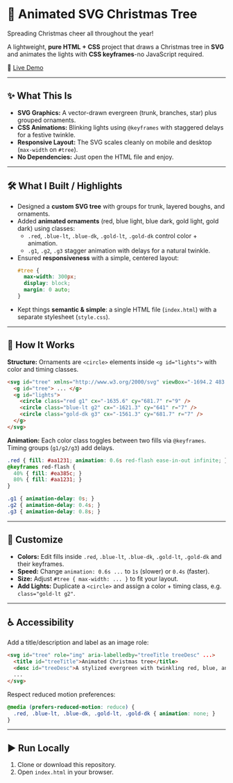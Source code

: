 # 🎄 Animated SVG Christmas Tree

Spreading Christmas cheer all throughout the year!  

A lightweight, **pure HTML + CSS** project that draws a Christmas tree in **SVG** and animates the lights with **CSS keyframes**-no JavaScript required.

🔗 [Live Demo](https://jillmplatts.com/christmas_tree/)

---

## ✨ What This Is
- **SVG Graphics:** A vector-drawn evergreen (trunk, branches, star) plus grouped ornaments.
- **CSS Animations:** Blinking lights using `@keyframes` with staggered delays for a festive twinkle.
- **Responsive Layout:** The SVG scales cleanly on mobile and desktop (`max-width` on `#tree`).
- **No Dependencies:** Just open the HTML file and enjoy.

---

## 🛠 What I Built / Highlights
- Designed a **custom SVG tree** with groups for trunk, layered boughs, and ornaments.
- Added **animated ornaments** (red, blue light, blue dark, gold light, gold dark) using classes:
  - `.red`, `.blue-lt`, `.blue-dk`, `.gold-lt`, `.gold-dk` control color + animation.
  - `.g1`, `.g2`, `.g3` stagger animation with delays for a natural twinkle.
- Ensured **responsiveness** with a simple, centered layout:
  ```css
  #tree {
    max-width: 300px;
    display: block;
    margin: 0 auto;
  }
  ```
- Kept things **semantic & simple**: a single HTML file (`index.html`) with a separate stylesheet (`style.css`).

---

## 🔎 How It Works
**Structure:** Ornaments are `<circle>` elements inside `<g id="lights">` with color and timing classes.
```html
<svg id="tree" xmlns="http://www.w3.org/2000/svg" viewBox="-1694.2 483.2 199.3 285.2" role="img">
  <g id="tree"> ... </g>
  <g id="lights">
    <circle class="red g1" cx="-1635.6" cy="681.7" r="9" />
    <circle class="blue-lt g2" cx="-1621.3" cy="641" r="7" />
    <circle class="gold-dk g3" cx="-1561.3" cy="681.7" r="7" />
  </g>
</svg>
```

**Animation:** Each color class toggles between two fills via `@keyframes`. Timing groups (`g1/g2/g3`) add delays.
```css
.red { fill: #aa1231; animation: 0.6s red-flash ease-in-out infinite; }
@keyframes red-flash {
  40% { fill: #ea385c; }
  80% { fill: #aa1231; }
}

.g1 { animation-delay: 0s; }
.g2 { animation-delay: 0.4s; }
.g3 { animation-delay: 0.8s; }
```

---

## 🎨 Customize
- **Colors:** Edit fills inside `.red`, `.blue-lt`, `.blue-dk`, `.gold-lt`, `.gold-dk` and their keyframes.
- **Speed:** Change `animation: 0.6s ...` to `1s` (slower) or `0.4s` (faster).
- **Size:** Adjust `#tree { max-width: ... }` to fit your layout.
- **Add Lights:** Duplicate a `<circle>` and assign a color + timing class, e.g. `class="gold-lt g2"`.

---

## ♿ Accessibility
Add a title/description and label as an image role:
```html
<svg id="tree" role="img" aria-labelledby="treeTitle treeDesc" ...>
  <title id="treeTitle">Animated Christmas tree</title>
  <desc id="treeDesc">A stylized evergreen with twinkling red, blue, and gold lights.</desc>
  ...
</svg>
```
Respect reduced motion preferences:
```css
@media (prefers-reduced-motion: reduce) {
  .red, .blue-lt, .blue-dk, .gold-lt, .gold-dk { animation: none; }
}
```

---

## ▶️ Run Locally
1. Clone or download this repository.
2. Open `index.html` in your browser.
